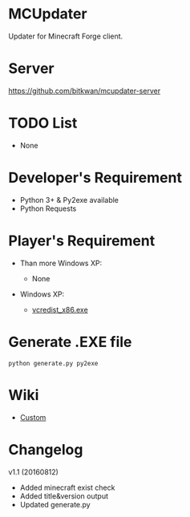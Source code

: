 # MCUpdater

Updater for Minecraft Forge client.

# Server
https://github.com/bitkwan/mcupdater-server

# TODO List
- None

# Developer's Requirement
- Python 3+ & Py2exe available
- Python Requests

# Player's Requirement
- Than more Windows XP:
	- None
	
- Windows XP:
	- [vcredist_x86.exe](http://www.microsoft.com/downloads/details.aspx?familyid=32bc1bee-a3f9-4c13-9c99-220b62a191ee&displaylang=en)

# Generate .EXE file
`python generate.py py2exe`

# Wiki
- [Custom](https://github.com/bitkwan/mcupdater/wiki/Custom)

# Changelog
v1.1 (20160812)
- Added minecraft exist check
- Added title&version output
- Updated generate.py
